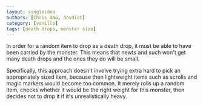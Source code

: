 ```yaml
---
layout: singleidea
authors: [Chris_ANG, aosdict]
category: [vanilla]
tags: [death drops, monster size]
---
```

In order for a random item to drop as a death drop, it must be able to have been carried by the monster. This means that newts and such won't get many death drops and the ones they do will be small.

Specifically, this approach doesn't involve trying extra hard to pick an appropriately sized item, because then lightweight items such as scrolls and magic markers would become too common. It merely rolls up a random item, checks whether it would be the right weight for this monster, then decides not to drop it if it's unrealistically heavy.
